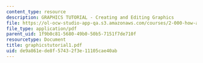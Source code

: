 ```yaml
---
content_type: resource
description: GRAPHICS TUTORIAL - Creating and Editing Graphics
file: https://ol-ocw-studio-app-qa.s3.amazonaws.com/courses/2-000-how-and-why-machines-work-spring-2002/de9a861ede8f57432f3e11105cae40ab_graphicstutorial1.pdf
file_type: application/pdf
parent_uid: 1f9b0c81-5680-49b0-50b5-7151f7de710f
resourcetype: Document
title: graphicstutorial1.pdf
uid: de9a861e-de8f-5743-2f3e-11105cae40ab
---
```

